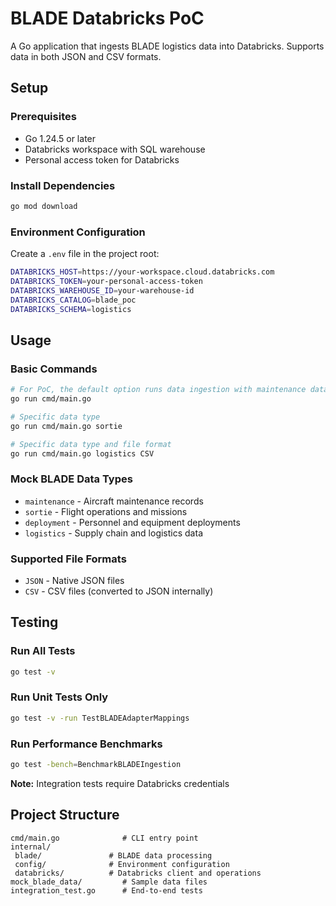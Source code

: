 # BLADE Databricks PoC

A Go application that ingests BLADE logistics data into Databricks. Supports data in both JSON and CSV formats.

## Setup

### Prerequisites
- Go 1.24.5 or later
- Databricks workspace with SQL warehouse
- Personal access token for Databricks

### Install Dependencies
```bash
go mod download
```

### Environment Configuration
Create a `.env` file in the project root:

```bash
DATABRICKS_HOST=https://your-workspace.cloud.databricks.com
DATABRICKS_TOKEN=your-personal-access-token
DATABRICKS_WAREHOUSE_ID=your-warehouse-id
DATABRICKS_CATALOG=blade_poc
DATABRICKS_SCHEMA=logistics
```

## Usage

### Basic Commands
```bash
# For PoC, the default option runs data ingestion with maintenance data in JSON format
go run cmd/main.go

# Specific data type
go run cmd/main.go sortie

# Specific data type and file format
go run cmd/main.go logistics CSV
```

### Mock BLADE Data Types
- `maintenance` - Aircraft maintenance records
- `sortie` - Flight operations and missions  
- `deployment` - Personnel and equipment deployments
- `logistics` - Supply chain and logistics data

### Supported File Formats
- `JSON` - Native JSON files
- `CSV` - CSV files (converted to JSON internally)

## Testing

### Run All Tests
```bash
go test -v
```

### Run Unit Tests Only
```bash
go test -v -run TestBLADEAdapterMappings
```

### Run Performance Benchmarks
```bash
go test -bench=BenchmarkBLADEIngestion
```

**Note:** Integration tests require Databricks credentials

## Project Structure
```
cmd/main.go              # CLI entry point
internal/
 blade/               # BLADE data processing
 config/              # Environment configuration  
 databricks/          # Databricks client and operations
mock_blade_data/         # Sample data files
integration_test.go      # End-to-end tests
```